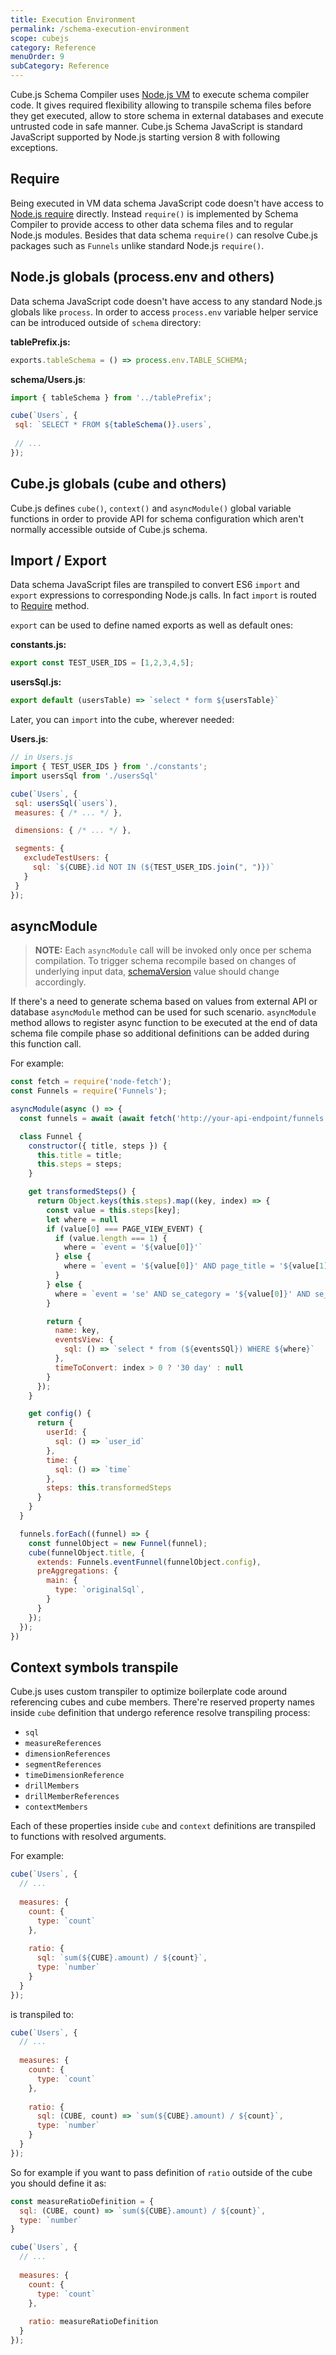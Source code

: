 ```yaml
---
title: Execution Environment
permalink: /schema-execution-environment
scope: cubejs
category: Reference
menuOrder: 9
subCategory: Reference
---
```


Cube.js Schema Compiler uses [Node.js VM](https://nodejs.org/api/vm.html) to execute schema compiler code.
It gives required flexibility allowing to transpile schema files before they get executed, allow to store schema in external databases and execute untrusted code in safe manner.
Cube.js Schema JavaScript is standard JavaScript supported by Node.js starting version 8 with following exceptions.

## Require

Being executed in VM data schema JavaScript code doesn't have access to [Node.js require](https://nodejs.org/api/modules.html#modules_require_id) directly.
Instead `require()` is implemented by Schema Compiler to provide access to other data schema files and to regular Node.js modules.
Besides that data schema `require()` can resolve Cube.js packages such as `Funnels` unlike standard Node.js `require()`.

## Node.js globals (process.env and others)

Data schema JavaScript code doesn't have access to any standard Node.js globals like `process`.
In order to access `process.env` variable helper service can be introduced outside of `schema` directory:

**tablePrefix.js:**
```javascript
exports.tableSchema = () => process.env.TABLE_SCHEMA;
```

**schema/Users.js**:
```javascript
import { tableSchema } from '../tablePrefix';

cube(`Users`, {
 sql: `SELECT * FROM ${tableSchema()}.users`,
 
 // ...
});
```

## Cube.js globals (cube and others)

Cube.js defines `cube()`, `context()` and `asyncModule()` global variable functions in order to provide API for schema configuration which aren't normally accessible outside of Cube.js schema.

## Import / Export

Data schema JavaScript files are transpiled to convert ES6 `import` and `export` expressions to corresponding Node.js calls.
In fact `import` is routed to [Require](#require) method.

`export` can be used to define named exports as well as default ones:

**constants.js:**
```javascript
export const TEST_USER_IDS = [1,2,3,4,5];
```

**usersSql.js:**
```javascript
export default (usersTable) => `select * form ${usersTable}`
```

Later, you can `import` into the cube, wherever needed:

**Users.js**:
```javascript
// in Users.js
import { TEST_USER_IDS } from './constants';
import usersSql from './usersSql'

cube(`Users`, {
 sql: usersSql(`users`),
 measures: { /* ... */ },

 dimensions: { /* ... */ },

 segments: {
   excludeTestUsers: {
     sql: `${CUBE}.id NOT IN (${TEST_USER_IDS.join(", ")})`
   }
 }
});
```

## asyncModule

> **NOTE:** Each `asyncModule` call will be invoked only once per schema compilation. 
To trigger schema recompile based on changes of underlying input data, [schemaVersion](@cubejs-backend-server-core#options-reference-schema-version) value should change accordingly.

If there's a need to generate schema based on values from external API or database `asyncModule` method can be used for such scenario.
`asyncModule` method allows to register async function to be executed at the end of data schema file compile phase so additional definitions can be added during this function call.

For example:

```javascript
const fetch = require('node-fetch');
const Funnels = require('Funnels');

asyncModule(async () => {
  const funnels = await (await fetch('http://your-api-endpoint/funnels')).json();

  class Funnel {
    constructor({ title, steps }) {
      this.title = title;
      this.steps = steps;
    }

    get transformedSteps() {
      return Object.keys(this.steps).map((key, index) => {
        const value = this.steps[key];
        let where = null
        if (value[0] === PAGE_VIEW_EVENT) {
          if (value.length === 1) {
            where = `event = '${value[0]}'`
          } else {
            where = `event = '${value[0]}' AND page_title = '${value[1]}'`
          }
        } else {
          where = `event = 'se' AND se_category = '${value[0]}' AND se_action = '${value[1]}'`
        }

        return {
          name: key,
          eventsView: {
            sql: () => `select * from (${eventsSQl}) WHERE ${where}`
          },
          timeToConvert: index > 0 ? '30 day' : null
        }
      });
    }

    get config() {
      return {
        userId: {
          sql: () => `user_id`
        },
        time: {
          sql: () => `time`
        },
        steps: this.transformedSteps
      }
    }
  }

  funnels.forEach((funnel) => {
    const funnelObject = new Funnel(funnel);
    cube(funnelObject.title, {
      extends: Funnels.eventFunnel(funnelObject.config),
      preAggregations: {
        main: {
          type: `originalSql`,
        }
      }
    });
  });
})
```

## Context symbols transpile

Cube.js uses custom transpiler to optimize boilerplate code around referencing cubes and cube members.
There're reserved property names inside `cube` definition that undergo reference resolve transpiling process:

- `sql` 
- `measureReferences`
- `dimensionReferences`
- `segmentReferences`
- `timeDimensionReference` 
- `drillMembers`
- `drillMemberReferences`
- `contextMembers`

Each of these properties inside `cube` and `context` definitions are transpiled to functions with resolved arguments.

For example:

```javascript
cube(`Users`, {
  // ...
  
  measures: {
    count: {
      type: `count`
    },
    
    ratio: {
      sql: `sum(${CUBE}.amount) / ${count}`,
      type: `number`
    }
  }
});
```

is transpiled to:

```javascript
cube(`Users`, {
  // ...
  
  measures: {
    count: {
      type: `count`
    },
    
    ratio: {
      sql: (CUBE, count) => `sum(${CUBE}.amount) / ${count}`,
      type: `number`
    }
  }
});
```

So for example if you want to pass definition of `ratio` outside of the cube you should define it as:

```javascript
const measureRatioDefinition = {
  sql: (CUBE, count) => `sum(${CUBE}.amount) / ${count}`,
  type: `number`
}

cube(`Users`, {
  // ...
  
  measures: {
    count: {
      type: `count`
    },
    
    ratio: measureRatioDefinition
  }
});
```
